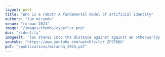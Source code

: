 ```yaml
---
layout: post
title: "Who is a robot? A fundamental model of artificial identity"
authors: "lux miranda"
venue: "ro-man 2024"
image: "/images/thumbs/cyberlux.png"
doi: "/identity"
imagealt: "lux stares into the distance against against an otherworldy closeup of a rock wet with rain, her face contoured with unnatural blue and red light, a faint impression of code overlaid"
youtube: "https://www.youtube.com/watch?v=lcr_ZP5ThB8"
pdf: "/publications/miranda_2024.pdf"
---
```














